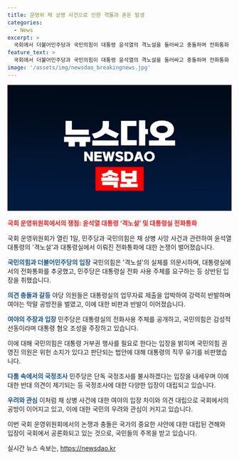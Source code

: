 ```yaml
---
title: 운영위 채 상병 사건으로 인한 격돌과 혼돈 발생
categories:
  - News
excerpt: >
  국회에서 더불어민주당과 국민의힘이 대통령 윤석열의 격노설을 둘러싸고 충돌하며 전화통화 추궁과 정치적 갈등을 빚었다. 여야는 대통령실의 전화사용 주체를 추궁하고, 국민의힘은 야당의 공세를 맞았다. 이로써 채 상병 사건에 대한 여야 간의 갈등이 고조되고, 민주당은 단독 국정조사를 제안하며 갈등을 확대시키고 있다. 또한 김진표 전 의장의 회고록을 둘러싼 논란과 대통령 부인의 디올백 보관 문제도 논의되었다. 현재 여야는 진실 공방을 이어가고 있으며, 대통령실 측은 감성적 선동과 혐오 조성이라고 반박하고 있다.
feature_text: >
  국회에서 더불어민주당과 국민의힘이 대통령 윤석열의 격노설을 둘러싸고 충돌하며 전화통화 추궁과 정치적 갈등을 빚었다. 여야는 대통령실의 전화사용 주체를 추궁하고, 국민의힘은 야당의 공세를 맞았다. 이로써 채 상병 사건에 대한 여야 간의 갈등이 고조되고, 민주당은 단독 국정조사를 제안하며 갈등을 확대시키고 있다. 또한 김진표 전 의장의 회고록을 둘러싼 논란과 대통령 부인의 디올백 보관 문제도 논의되었다. 현재 여야는 진실 공방을 이어가고 있으며, 대통령실 측은 감성적 선동과 혐오 조성이라고 반박하고 있다.
image: '/assets/img/newsdao_breakingnews.jpg'
---
```


<p><img src="/assets/img/newsdao_breakingnews.jpg" alt="ontimetimes 속보" /></p>

<p><b><span style="color: #ee2323;">국회 운영위원회에서의 쟁점: 윤석열 대통령 ‘격노설’ 및 대통령실 전화통화</span></b></p>

<p>국회 운영위원회가 열린 1일, 민주당과 국민의힘은 채 상병 사망 사건과 관련하여 윤석열 대통령의 '격노설'과 대통령실에서 이뤄진 전화통화에 대한 논쟁이 벌어졌습니다.</p>

<p><b><span style="color: #1a5490;">국민의힘과 더불어민주당의 입장</span></b>
국민의힘은 '격노설'의 실체를 의문시하며, 대통령실에서의 전화통화를 추궁했고, 민주당은 대통령실 전화 사용 주체를 요구하는 등 상반된 입장을 취했습니다.</p>

<p><b><span style="color: #1a5490;">의견 충돌과 갈등</span></b>
야당 의원들은 대통령실의 업무자료 제출을 압박하여 강력히 반발하며 여야는 막말 공방전을 벌였고, 이에 대한 비판과 반발이 이어졌습니다.</p>

<p><b><span style="color: #1a5490;">여야의 주장과 입장</span></b>
민주당은 대통령실의 전화사용 주체를 공개하고, 국민의힘은 감성적 선동이라며 대통령 혐오 조성을 주장하고 있습니다.</p>

<p>이에 대해 국민의힘은 대통령 거부권 행사를 필요로 한다는 입장을 밝히며 국민의힘 권영진 의원은 위헌 소지가 있다고 판단되는 법안에 대해 대통령의 직무 유기를 비판했습니다.</p>

<p><b><span style="color: #1a5490;">다툼 속에서의 국정조사</span></b>
민주당은 단독 국정조사를 불사하겠다는 입장을 내세우며 이에 대한 반대 의견이 제기되는 등 국정조사에 대한 다양한 입장이 대립되고 있습니다.</p>

<p><b><span style="color: #1a5490;">우려와 관심</span></b>
이처럼 채 상병 사건에 대한 여야의 입장 차이와 의견 대립으로 국회에서의 공방이 이어지고 있고, 이에 대한 국민의 우려와 관심이 커지고 있습니다.</p>

<p>이번 국회 운영위원회에서의 논쟁과 충돌은 국가의 중요한 사안에 대한 대립된 견해와 입장이 국회에서 공론화되고 있는 것으로, 국민들의 주목을 받고 있습니다.</p>
실시간 뉴스 속보는, <a href="https://newsdao.kr" rel="dofollow">https://newsdao.kr</a>


